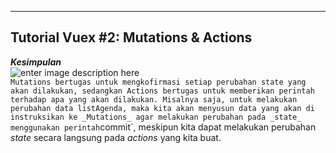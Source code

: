---

<h2 id="tutorial-vuex-2-mutations--actions">Tutorial Vuex #2: Mutations &amp; Actions</h2>
<p><em><strong>Kesimpulan</strong></em><br>
<img src="https://vuex.vuejs.org/vuex.png" alt="enter image description here"><br>
<code>Mutations bertugas untuk mengkofirmasi setiap perubahan state yang akan dilakukan, sedangkan Actions bertugas untuk memberikan perintah terhadap apa yang akan dilakukan. Misalnya saja, untuk melakukan perubahan data listAgenda, maka kita akan menyusun data yang akan di instruksikan ke _Mutations_ agar melakukan perubahan pada _state_ menggunakan perintah</code>commit`, meskipun kita dapat melakukan perubahan  <em>state</em>  secara langsung pada  <em>actions</em>  yang kita buat.</p>


